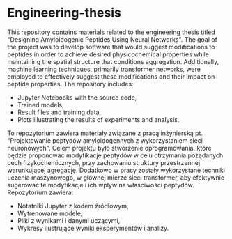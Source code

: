 # Engineering-thesis

This repository contains materials related to the engineering thesis titled "Designing Amyloidogenic Peptides Using Neural Networks". The goal of the project was to develop software that would suggest modifications to peptides in order to achieve desired physicochemical properties while maintaining the spatial structure that conditions aggregation. Additionally, machine learning techniques, primarily transformer networks, were employed to effectively suggest these modifications and their impact on peptide properties. The repository includes:

* Jupyter Notebooks with the source code,
* Trained models,
* Result files and training data,
* Plots illustrating the results of experiments and analysis.

To repozytorium zawiera materiały związane z pracą inżynierską pt. "Projektowanie peptydów amyloidogennych z wykorzystaniem sieci neuronowych". Celem projektu było stworzenie oprogramowania, które będzie proponować modyfikacje peptydów w celu otrzymania pożądanych cech fizykochemicznych, przy zachowaniu struktury przestrzennej warunkującej agregację. Dodatkowo w pracy zostały wykorzystane techniki uczenia maszynowego, w głównej mierze sieci transformer, aby efektywnie sugerować te modyfikacje i ich wpływ na właściwości peptydów. Repozytorium zawiera:

* Notatniki Jupyter z kodem źródłowym,
* Wytrenowane modele,
* Pliki z wynikami i danymi uczącymi,
* Wykresy ilustrujące wyniki eksperymentów i analizy.

